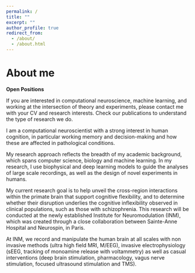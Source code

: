 ```yaml
---
permalink: /
title: ""
excerpt: ""
author_profile: true
redirect_from: 
  - /about/
  - /about.html
---
```


About me
======

<div class="hiring-alert">
  <strong>Open Positions</strong>
  <p>If you are interested in computational neuroscience, machine learning, and working at the intersection of theory and experiments, please contact me with your CV and research interests. Check our publications to understand the type of research we do.</p>
</div>


I am a computational neuroscientist with a strong interest in human cognition, in particular working memory and decision-making and how these are affected in pathological conditions.  

My research approach reflects the breadth of my academic background, which spans computer science, biology and machine learning. In my research, I use biophysical and deep learning models to guide the analyses of large scale recordings, as well as the design of novel experiments in humans.  

My current research goal is to help unveil the cross-region interactions within the primate brain that support cognitive flexibility, and to determine whether their disruption underlies the cognitive inflexibility observed in clinical populations, such as those with schizophrenia. This research will be conducted at the newly established Institute for Neuromodulation (INM), which was created through a close collaboration between Sainte-Anne Hospital and Neurospin, in Paris.

At INM, we record and manipulate the human brain at all scales with non invasive methods (ultra high field MRI, M/EEG), invasive electrophysiology (sEEG, tracking of monoamine release with voltammetry) as well as casual interventions (deep brain stimulation, pharmacology, vagus nerve stimulation, focused ultrasound stimulation and TMS).

